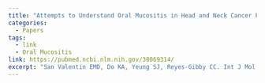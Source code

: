 ```yaml
---
title: "Attempts to Understand Oral Mucositis in Head and Neck Cancer Patients through Omics Studies: A Narrative Review"
categories:
  - Papers
tags:
  - link
  - Oral Mucositis
link: https://pubmed.ncbi.nlm.nih.gov/38069314/
excerpt: "San Valentin EMD, Do KA, Yeung SJ, Reyes-Gibby CC. Int J Mol Sci. 2023 Nov 30;24(23):16995"
---
```


